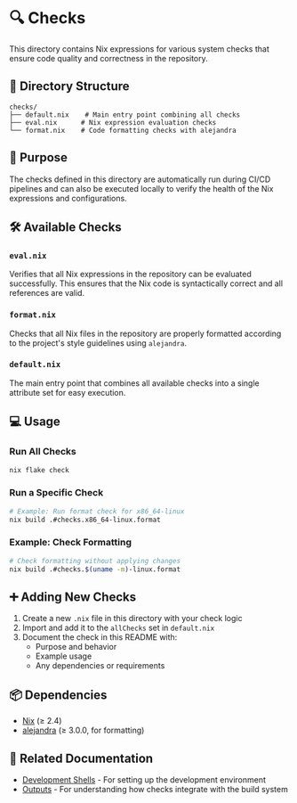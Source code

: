 # 🔍 Checks

This directory contains Nix expressions for various system checks that ensure code quality and correctness in the repository.

## 📁 Directory Structure

```
checks/
├── default.nix    # Main entry point combining all checks
├── eval.nix      # Nix expression evaluation checks
└── format.nix    # Code formatting checks with alejandra
```

## 🎯 Purpose

The checks defined in this directory are automatically run during CI/CD pipelines and can also be executed locally to verify the health of the Nix expressions and configurations.

## 🛠️ Available Checks

### `eval.nix`
Verifies that all Nix expressions in the repository can be evaluated successfully. This ensures that the Nix code is syntactically correct and all references are valid.

### `format.nix`
Checks that all Nix files in the repository are properly formatted according to the project's style guidelines using `alejandra`.

### `default.nix`
The main entry point that combines all available checks into a single attribute set for easy execution.

## 💻 Usage

### Run All Checks
```bash
nix flake check
```

### Run a Specific Check
```bash
# Example: Run format check for x86_64-linux
nix build .#checks.x86_64-linux.format
```

### Example: Check Formatting
```bash
# Check formatting without applying changes
nix build .#checks.$(uname -m)-linux.format
```

## ➕ Adding New Checks

1. Create a new `.nix` file in this directory with your check logic
2. Import and add it to the `allChecks` set in `default.nix`
3. Document the check in this README with:
   - Purpose and behavior
   - Example usage
   - Any dependencies or requirements

## 📦 Dependencies

- [Nix](https://nixos.org/) (≥ 2.4)
- [alejandra](https://github.com/kamadorueda/alejandra) (≥ 3.0.0, for formatting)

## 🔗 Related Documentation

- [Development Shells](../dev-shells/README.md) - For setting up the development environment
- [Outputs](../outputs/README.md) - For understanding how checks integrate with the build system
